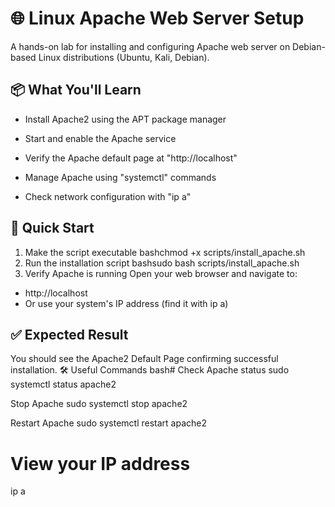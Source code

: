 # 🌐 Linux Apache Web Server Setup
A hands-on lab for installing and configuring Apache web server on Debian-based Linux distributions (Ubuntu, Kali, Debian).

## 📦 What You'll Learn
* Install Apache2 using the APT package manager
  
* Start and enable the Apache service
  
* Verify the Apache default page at "http://localhost"
  
* Manage Apache using "systemctl" commands
  
* Check network configuration with "ip a"

## 🚀 Quick Start
1. Make the script executable
bashchmod +x scripts/install_apache.sh
2. Run the installation script
bashsudo bash scripts/install_apache.sh
3. Verify Apache is running
Open your web browser and navigate to:

 - http://localhost
 - Or use your system's IP address (find it with ip a)

## ✅ Expected Result
You should see the Apache2 Default Page confirming successful installation.
🛠️ Useful Commands
bash# Check Apache status
sudo systemctl status apache2

 Stop Apache
sudo systemctl stop apache2

 Restart Apache
sudo systemctl restart apache2

# View your IP address
ip a
